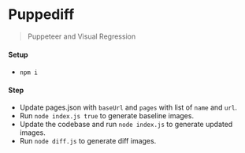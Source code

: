 # Puppediff

> Puppeteer and Visual Regression

#### Setup

* `npm i`

#### Step

* Update pages.json with `baseUrl` and `pages` with list of `name` and `url`.
* Run `node index.js true` to generate baseline images.
* Update the codebase and run `node index.js` to generate updated images.
* Run `node diff.js` to generate diff images.
